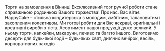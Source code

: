 Торти на замовлення в Вінниці
Ексклюзивний торт ручної роботи стане справжньою родзинкою Вашого торжества!
Про нас. Вас вітає HappyCake – стильна кондитерська з молодим, амбітним, талановитим і захопленим колективом. Ми готові робити для Вас яскраві, оригінальні і креативні вироби з тіста. Асортимент нашої продукції дуже великий. У ньому торти, капкейки, макаруни, печиво та багато іншого. Виготовимо десерти для будь-якої події – будь-яких свят, дитячих вечірок, весіль, корпоративних заходів.
